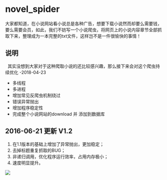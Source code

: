 # novel_spider
   大家都知道，在小说网站看小说总是各种广告，想要下载小说然而却要么需要钱，要么需要会员，如此，我们不妨写一个小说爬虫，将网页上的小说内容章节全部抓取下来，整理成为一本完整的txt文件，这样岂不是一件很愉快的事情！

## 说明
   其实没想到大家对于这种爬取小说的还比较感兴趣，那么接下来会对这个爬虫持续优化 -2018-04-23
- 多线程
- 多进程
- 增加常见反爬虫机制绕过
- 错误异常抛出
- 增加程序稳定性
- 完成整个小说网站的download 并 添加到数据库

## 2016-06-21 更新 V1.2
   1. 在1.1版本的基础上增加了异常抛出，更加稳定；
   2. 去掉标题重复抓取的BUG；
   3. 非递归调用，优化程序运行效率，占用内存极小；
   4. 速度明显提升。

[![](https://upload-images.jianshu.io/upload_images/6661013-de747716a71b77ba.png)](https://upload-images.jianshu.io/upload_images/6661013-de747716a71b77ba.png)
